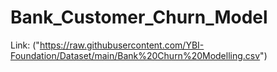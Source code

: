# Bank_Customer_Churn_Model


Link: ("https://raw.githubusercontent.com/YBI-Foundation/Dataset/main/Bank%20Churn%20Modelling.csv")
